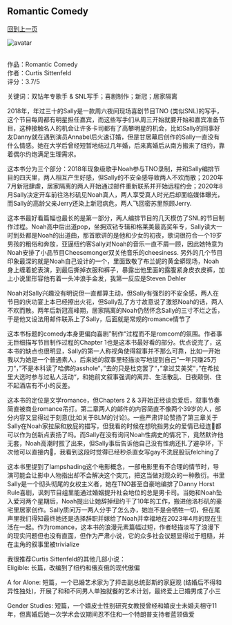 ## Romantic Comedy
[回到上一页](https://boheme13.github.io/books/)  &nbsp;&nbsp;

![avatar](https://media.vanityfair.com/photos/57c04f40daec5e0d4f5d7cf7/master/w_1440,h_960,c_limit/t-britney-spears-2001-vma-snake.jpg)
<br>
<br>

作品：Romantic Comedy<br>
作者：Curtis Sittenfeld<br>
评分：3.7/5<br>

关键词：双钻年专歌手 & SNL写手；喜剧制作；新冠；居家隔离

2018年，年过三十的Sally是一款周六夜间现场喜剧节目TNO (类似SNL)的写手，这个节目每周都有明星担任嘉宾，而这些写手们从周三开始就要开始和嘉宾准备节目，这种接触名人的机会让许多卡司都有了高攀明星的机会，比如Sally的同事好友Danny就在遇到演员Annabel后火速订婚，但是甘居幕后创作的Sally一直没有什么情感。她在大学后曾经短暂地结过几年婚，后来离婚后从南方搬来了纽约，靠着偶尔约炮满足生理需求。

这本书分为三个部分：2018年现象级歌手Noah参与TNO录制，并和Sally编排节目的四天里，两人相互产生好感，但Sally的不安全感导致两人不欢而散；2020年7月新冠肆虐，居家隔离的两人开始通过邮件重新联系并开始远程约会；2020年8月Sally决定开车前往洛杉矶见Noah真人，两人享受真人时光后却面临媒体曝光，而Sally的高龄父亲Jerry还染上新冠病危，两人飞回密苏里照顾Jerry.

这本书最好看篇幅也最长的是第一部分，两人编排节目的几天模仿了SNL的节目制作过程。Noah高中后出道pop，坐拥双钻专辑和格莱美最高奖年专，Sally读大一时到处都是Noah的出道曲，那首歌讲的是他和少女的初夜，歌词很符合一个19岁男孩的粗俗和奔放，亚逼纽约客Sally对Noah的音乐一直不屑一顾，因此她特意为Noah安排了小品节目Cheesemonger双关他音乐的cheesiness. 另外的几个节目印象最深的就是Noah自己设计的一个，里面致敬了布兰妮的黄金蟒现场，Noah身上缠着蛇表演，到最后撕掉衣服和裤子，暴露出他里面的露腹紧身皮衣皮裤，加上小说里形容他有着一头冲浪手金发，我第一反应是Steven Dehler

Noah对Sally兴趣没有明说但一直都算主动，但Sally有强烈的不安全感，两人在节目的庆功宴上本已经擦出火花，但Sally乱了方寸故意说了激怒Noah的话，两人不欢而散。两年后新冠高峰期，居家隔离的Noah仍然怀念Sally的三寸不烂之舌，于是他又设法用邮件联系上了Sally，后面就是常规的romance情节了

这本书标题的comedy本身更偏向喜剧”制作“过程而不是romcom的氛围。作者事无巨细描写节目制作过程的Chapter 1也是这本书最好看的部分。优点说完了，这本书的缺点也很明显，Sally的第一人称视角使得叙事并不那么可靠，比如一开始我以为她是一个普通素人，后来她的叙事里轻描淡写地提到自己”一年只赚25万刀“，”不是本科读了哈佛的asshole“，”去的只是杜克罢了“，”拿过艾美奖“，”在希拉里大选时参与过私人活动“，和她前文叙事强调的离异、生活散乱、日夜颠倒、住不起酒店有不小的反差。

这本书的定位是文学romance，但Chapters 2 & 3开始正经谈恋爱后，叙事节奏简直被商业romance吊打。第二章两人的邮件的内容简直不像两个39岁的人，部分内容又显得过于刻意(比如关于BLM的讨论)。一些严肃评论赞扬了第三章关于Sally在Noah家拉屎和放屁的描写，但我看的时候在想吮指男女的爱情已经连💩都可以作为创新点表扬了吗。而Sally在没有询问Noah性病史的情况下，竟然默许他无套，Noah高潮时拔了出来，但Sally事后告诉他自己没有性病还扎了避孕环，下次他可以直接内🐍，我看到这段时觉得已经秒杀直女写gay不洗屁股玩felching了

这本书里提到了lampshading这个电影概念，一部电影里有不合理的情节时，导演可能会让影中人物指出却不会解决这个突兀，把这当做对观众的一种敷衍。书里Sally是一个彻头彻尾的女权主义者，她在TNO甚至自豪地编排了Danny Horst Rule喜剧，讽刺节目组里能通过婚姻提升社会地位的总是男卡司。当她和Noah坠入爱河两个星期后，Noah提出让她辞掉纽约干了10年的工作，搬进他洛杉矶的豪宅里居家创作。Sally质问万一两人分手了怎么办，她岂不是会牺牲一切，但在尾声里我们得知最终她还是选择辞职并嫁给了Noah并幸福地在2023年4月的现在生活在一起。作为romance，这本书的浪漫元素篇幅过短，作者轻描淡写了浪漫下的现实问题但也没有直面，但作为严肃小说，它的众多社会议题显得过于粗糙，并在主角的叙事里被trivialize

我很推荐Curtis Sittenfeld的其他几部小说：<br>
Eligible: 长篇，改编到了纽约和俄亥俄的现代傲偏

A for Alone: 短篇，一个已婚艺术家为了抨击副总统彭斯的家庭观 (结婚后不得和异性独处)，开展了和和不同男人单独就餐的艺术计划，最终爱上已婚男成了小三

Gender Studies: 短篇，一个嬉皮士性别研究女教授曾经和嬉皮士未婚夫相守11年，但离婚后她一次学术会议期间忍不住和一个特朗普支持者蓝领做爱
